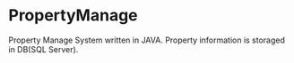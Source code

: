 # PropertyManage
Property Manage System written in JAVA. Property information is storaged in DB(SQL Server).
